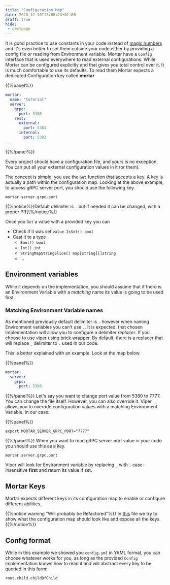 ```yaml
---
title: "Configuration Map"
date: 2020-12-10T13:08:23+02:00
draft: true
hide:
 - nextpage
---
```


It is good practice to use constants in your code instead of [magic numbers](https://en.wikipedia.org/wiki/Magic_number_(programming))
and it's even better to set them outside your code either by providing a config file or reading from Environment variable.
Mortar have a `Config` interface that is used everywhere to read external configurations.
While Mortar can be configured explicitly and that gives you total control over it. It is much comfortable to use its defaults.
To read them Mortar expects a dedicated Configuration key called **mortar**

{{%panel%}}
```yaml
mortar:
  name: "tutorial"
  server:
    grpc:
      port: 5380
    rest:
      external:
        port: 5381
      internal:
        port: 5382
...
```
{{%/panel%}}

Every project should have a configuration file, and yours is no exception. You can put all your external configuration values
in it (or them).

The concept is simple, you use the `Get` function that accepts a key. A key is actually a path within the configuration map.
Looking at the above example, to access gRPC server port, you should use the following key.

`mortar.server.grpc.port`

{{%notice%}}Default delimiter is `.` but if needed it can be changed, with a proper PR{{%/notice%}}

Once you `Get` a value with a provided key you can

- Check if it was set `value.IsSet() bool`
- Cast it to a type
  - `Bool() bool`
  - `Int() int`
  - `StringMapStringSlice() map[string][]string`
  - ...

## Environment variables

While it depends on the implementation, you should assume that if there is an Environment Variable with a *matching* name
its value is going to be used first.

### Matching Environment Variable names

As mentioned previously default delimiter is `.` however when naming Environment variables you can't use `.`.
It is expected, that chosen Implementation will allow you to configure a delimiter *replacer*.
If you choose to use [viper](https://github.com/spf13/viper) using [brick wrapper](https://github.com/go-masonry/bviper).
By default, there is a replacer that will replace `_` delimiter to `.` used in our code.

This is better explained with an example. Look at the map below.

{{%panel%}}
```yaml
mortar:
  server:
    grpc:
      port: 5380
```
{{%/panel%}}
Let's say you want to change port value from 5380 to 7777. You can change the file itself. However, you can also override it.
Viper allows you to override configuration values with a matching Environment Variable. In our case:

{{%panel%}}
```shell script
export MORTAR_SERVER_GRPC_PORT="7777"
```
{{%/panel%}}
When you want to read gRPC server port value in your code you should use this as a key.

`mortar.server.grpc.port`

Viper will look for Environment variable by replacing `_` with `.` case-insensitive **first** and return its value if set.

## Mortar Keys

Mortar expects different keys in its configuration map to enable or configure different abilities.

{{%notice warning "Will probably be Refactored"%}}
In [this](https://github.com/go-masonry/mortar/blob/master/mortar/keys.go) file we try to show what the configuration map should look like and expose all the keys.
{{%/notice%}}

## Config format

While in this example we showed you `config.yml` in YAML format, you can choose whatever works for you, as long as the provided `Config` implementation knows how to read it and will abstract every key to be queried in this form:

`root.child.childOfChild`

